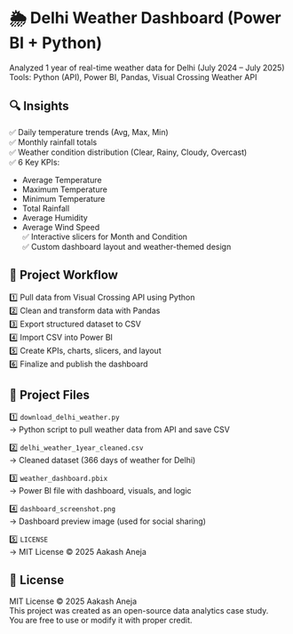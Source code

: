 # 🌦 Delhi Weather Dashboard (Power BI + Python)

Analyzed 1 year of real-time weather data for Delhi (July 2024 – July 2025)  
Tools: Python (API), Power BI, Pandas, Visual Crossing Weather API


## 🔍 Insights

✅ Daily temperature trends (Avg, Max, Min)  
✅ Monthly rainfall totals  
✅ Weather condition distribution (Clear, Rainy, Cloudy, Overcast)  
✅ 6 Key KPIs:
- Average Temperature  
- Maximum Temperature  
- Minimum Temperature  
- Total Rainfall  
- Average Humidity  
- Average Wind Speed  
✅ Interactive slicers for Month and Condition  
✅ Custom dashboard layout and weather-themed design


## 🚀 Project Workflow

1️⃣ Pull data from Visual Crossing API using Python  
2️⃣ Clean and transform data with Pandas  
3️⃣ Export structured dataset to CSV  
4️⃣ Import CSV into Power BI  
5️⃣ Create KPIs, charts, slicers, and layout  
6️⃣ Finalize and publish the dashboard


## 📁 Project Files

1️⃣ `download_delhi_weather.py`  
→ Python script to pull weather data from API and save CSV

2️⃣ `delhi_weather_1year_cleaned.csv`  
→ Cleaned dataset (366 days of weather for Delhi)

3️⃣ `weather_dashboard.pbix`  
→ Power BI file with dashboard, visuals, and logic

4️⃣ `dashboard_screenshot.png`  
→ Dashboard preview image (used for social sharing)

5️⃣ `LICENSE`   
→ MIT License © 2025 Aakash Aneja


## 📄 License

MIT License © 2025 Aakash Aneja  
This project was created as an open-source data analytics case study.  
You are free to use or modify it with proper credit.

